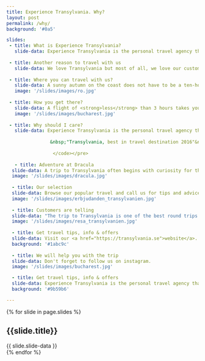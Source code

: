 ```yaml
---
title: Experience Transylvania. Why?
layout: post
permalink: /why/
background: '#0a5'

slides:
 - title: What is Experience Transylvania?
   slide-data: Experience Transylvania is the personal travel agency that takes you to the heart of Europe's perhaps most mysterious area. We create group trips and tailor made trips to Transylvania.
    
 - title: Another reason to travel with us    
   slide-data: We love Transylvania but most of all, we love our customers. We want to create amazing experiences for each of you who want to travel with us. A taste of our travels comes with this film. Feel free to take a trip to see that the reality is even nicer than the pictures!
   
 - title: Where you can travel with us?
   slide-data: A sunny autumn on the coast does not have to be a ten-hour flight away. Nice bathing weather, cozy and affordable hotels, exciting waves and soft bright sandy beaches are closer than you think.
   image: '/slides/images/ro.jpg'
     
 - title: How you get there?
   slide-data: A flight of <strong>less</strong> than 3 hours takes you to Bucharest, where the adventure of hot salty Black Sea begins.
   image: '/slides/images/bucharest.jpg'   
   
 - title: Why should I care?
   slide-data: Experience Transylvania is the personal travel agency that takes you to the heart of Europe's perhaps most mysterious area. With us you get the real Experience!<pre><code>
       
                &nbsp;"Transylvania, best in travel destination 2016"&nbsp; - Lonely Planet
                
                 </code></pre>   
                 
   - title: Adventure at Dracula
  slide-data: A trip to Transylvania often begins with curiosity for the myth behind Dracula.
  image: '/slides/images/dracula.jpg'   
   
  - title: Our selection
  slide-data: Browse our popular travel and call us for tips and advice!
  image: '/slides/images/erbjudanden_transylvanien.jpg' 
   
  - title: Customers are telling
  slide-data: "The trip to Transylvania is one of the best round trips I've been to throughout my life." Thus, Auli, an active and resvan stockholmer, traveled to Transylvania in 2013.
  image: '/slides/images/resa_transylvanien.jpg'
   
  - title: Get travel tips, info & offers 
  slide-data: Visit our <a href="https://transylvania.se">website</a>. And subscribe to our <a href="https://www.instagram.com/xtransylvaniax/">instagram</a> account.
  background: '#1abc9c'
   
  - title: We will help you with the trip
  slide-data: Don't forget to follow us on instagram.
  image: '/slides/images/bucharest.jpg'   

  - title: Get travel tips, info & offers 
  slide-data: Experience Transylvania is the personal travel agency that takes you to the heart of Europe's perhaps most mysterious area. Transylvania is an exciting, safe and affordable destination.
  background: '#9b59b6' 

---
```


{% for slide in page.slides %}                 
<section data-background="{% if slide.image %}{{slide.image}}{% elsif slide.background %}{{slide.background}}{% else %}{{page.background}}{% endif %}">
        <h1>{{slide.title}}</h1>{{ slide.slide-data }}

</section>               
{% endfor %}
    
